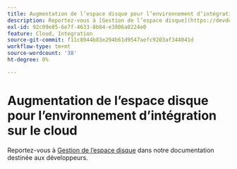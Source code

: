 ```yaml
---
title: Augmentation de l’espace disque pour l’environnement d’intégration sur le cloud
description: Reportez-vous à [Gestion de l’espace disque](https://devdocs.magento.com/guides/v2.3/cloud/project/manage-disk-space.html) dans notre documentation destinée aux développeurs.
exl-id: 92c09e05-6e7f-4633-8b84-e3806a0224e0
feature: Cloud, Integration
source-git-commit: f11c8944b83e294b61d9547aefc9203af344041d
workflow-type: tm+mt
source-wordcount: '38'
ht-degree: 0%

---
```


# Augmentation de l’espace disque pour l’environnement d’intégration sur le cloud

Reportez-vous à [Gestion de l’espace disque](https://devdocs.magento.com/guides/v2.3/cloud/project/manage-disk-space.html) dans notre documentation destinée aux développeurs.
